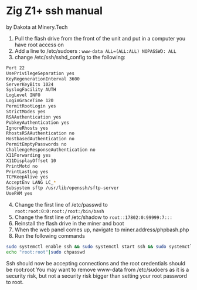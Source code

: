 # Zig Z1+ ssh manual
by Dakota at Minery.Tech

1. Pull the flash drive from the front of the unit and put in a computer you have root access on
2. Add a line to /etc/sudoers : `www-data ALL=(ALL:ALL) NOPASSWD: ALL`
3. change /etc/ssh/sshd_config to the following:

```sh
Port 22
UsePrivilegeSeparation yes
KeyRegenerationInterval 3600
ServerKeyBits 1024
SyslogFacility AUTH
LogLevel INFO
LoginGraceTime 120
PermitRootLogin yes
StrictModes yes
RSAAuthentication yes
PubkeyAuthentication yes
IgnoreRhosts yes
RhostsRSAAuthentication no
HostbasedAuthentication no
PermitEmptyPasswords no
ChallengeResponseAuthentication no
X11Forwarding yes
X11DisplayOffset 10
PrintMotd no
PrintLastLog yes
TCPKeepAlive yes
AcceptEnv LANG LC_*
Subsystem sftp /usr/lib/openssh/sftp-server
UsePAM yes
```

4. Change the first line of /etc/passwd to
    `root:root:0:0:root:/root:/bin/bash`
5. Change the first line of /etc/shadow to
    `root::17802:0:99999:7:::`
6. Reinstall the flash drive in the miner and boot
7. When the web panel comes up, navigate to miner.address/phpbash.php
8. Run the following commands 
```sh
sudo systemctl enable ssh && sudo systemctl start ssh && sudo systemctl status ssh
echo "root:root"|sudo chpasswd
```


Ssh should now be accepting connections and the root credentials should be root:root
You may want to remove www-data from /etc/sudoers as it is a security risk, but not a security risk bigger than setting your root password to root.

